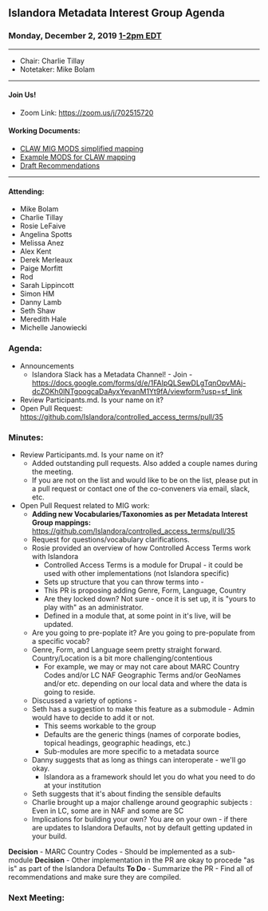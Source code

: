 ## Islandora Metadata Interest Group Agenda
### Monday, December 2, 2019 [1-2pm EDT](http://www.thetimezoneconverter.com/?t=1%20pm&tz=Toronto&)

---
* Chair: Charlie Tillay
* Notetaker: Mike Bolam
---

#### Join Us!
* Zoom Link: https://zoom.us/j/702515720

#### Working Documents:
* [CLAW MIG MODS simplified mapping](https://docs.google.com/spreadsheets/d/18u2qFJ014IIxlVpM3JXfDEFccwBZcoFsjbBGpvL0jJI/edit#gid=0)
* [Example MODS for CLAW mapping](https://docs.google.com/spreadsheets/d/1C2Xie7HUDSgRT5v4ldoJvlNdoXz2GHAPvL3PE3TOKW8/edit#gid=1829081124)
* [Draft Recommendations](https://docs.google.com/document/d/15qSO9YcALtYSqd6CUuGx0t8FwUJ5pPwVPz0PA5rU898/edit#heading=h.f9r6knw0rjvu)
---

#### Attending:
* Mike Bolam
* Charlie Tillay
* Rosie LeFaive
* Angelina Spotts
* Melissa Anez
* Alex Kent
* Derek Merleaux
* Paige Morfitt
* Rod
* Sarah Lippincott
* Simon HM
* Danny Lamb
* Seth Shaw
* Meredith Hale
* Michelle Janowiecki


### Agenda:
* Announcements
  * Islandora Slack has a Metadata Channel! - Join - https://docs.google.com/forms/d/e/1FAIpQLSewDLgTqnOpvMAj-dcZOKh0lNTgoogcaDaAyxYevanM1Yt9fA/viewform?usp=sf_link
* Review Participants.md. Is your name on it?
* Open Pull Request: https://github.com/Islandora/controlled_access_terms/pull/35
  
  
### Minutes:
* Review Participants.md. Is your name on it?
  * Added outstanding pull requests. Also added a couple names during the meeting.
  * If you are not on the list and would like to be on the list, please put in a pull request or contact one of the co-conveners via email, slack, etc. 
* Open Pull Request related to MIG work: 
  * **Adding new Vocabularies/Taxonomies as per Metadata Interest Group mappings:** https://github.com/Islandora/controlled_access_terms/pull/35
  * Request for questions/vocabulary clarifications.
  * Rosie provided an overview of how Controlled Access Terms work with Islandora
    * Controlled Access Terms is a module for Drupal - it could be used with other implementations (not Islandora specific)
    * Sets up structure that you can throw terms into - 
    * This PR is proposing adding Genre, Form, Language, Country
    * Are they locked down? Not sure - once it is set up, it is "yours to play with" as an administrator.
    * Defined in a module that, at some point in it's live, will be updated.
  * Are you going to pre-poplate it? Are you going to pre-populate from a specific vocab?
  * Genre, Form, and Language seem pretty straight forward. Country/Location is a bit more challenging/contentious
    * For example, we may or may not care about MARC Country Codes and/or LC NAF Geographic Terms and/or GeoNames and/or etc. depending on our local data and where the data is going to reside.
  * Discussed a variety of options - 
  * Seth has a suggestion to make this feature as a submodule - Admin would have to decide to add it or not.
    * This seems workable to the group
    * Defaults are the generic things (names of corporate bodies, topical headings, geographic headings, etc.)
    * Sub-modules are more specific to a metadata source
  * Danny suggests that as long as things can interoperate - we'll go okay.
    * Islandora as a framework should let you do what you need to do at your institution
  * Seth suggests that it's about finding the sensible defaults
  * Charlie brought up a major challenge around geographic subjects : Even in LC, some are in NAF and some are SC
  * Implications for building your own? You are on your own - if there are updates to Islandora Defaults, not by default getting updated in your build.
  
**Decision** - MARC Country Codes - Should be implemented as a sub-module
**Decision** - Other implementation in the PR are okay to procede "as is" as part of the Islandora Defaults
**To Do** - Summarize the PR - Find all of recommendations and make sure they are compiled.

### Next Meeting:

